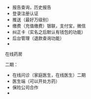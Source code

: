 - 报告查询，历史报告
- 登录注册认证
- 推送（最好万级别）
- 缴费（充值缴费）银联，支付宝，微信
- 纠正卡（实名之后默认有钱包的功能）
- 后台管理（退款查询功能）
- ​

在线药房

二期：

- 在线问诊（家庭医生，在线医生）二期
- 医生端（可以开处方药）
- 保险公司合作
- ​